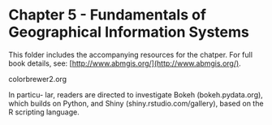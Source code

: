 # Chapter 5 - Fundamentals of Geographical Information Systems

This folder includes the accompanying resources for the chatper. For full book details, see: [http://www.abmgis.org/](http://www.abmgis.org/).



colorbrewer2.org

In particu- lar, readers are directed to investigate Bokeh (bokeh.pydata.org), which builds on Python, and Shiny (shiny.rstudio.com/gallery), based on the R scripting language.
